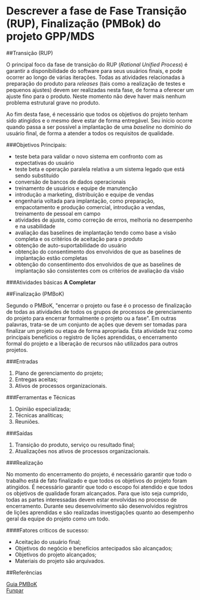 # Descrever a fase de Fase Transição (RUP), Finalização (PMBok) do projeto GPP/MDS

##Transição (RUP)  
  
  O principal foco da fase de transição do RUP (*Rational Unified Process*) é garantir a disponibilidade do software para seus usuários finais, e pode ocorrer ao longo de várias iterações. Todas as atividades relacionadas à preparação do produto para *releases* (tais como a realização de testes e pequenos ajustes) devem ser realizadas nesta fase, de forma a oferecer um ajuste fino para o produto. Neste momento não deve haver mais nenhum problema estrutural grave no produto.
  
  Ao fim desta fase, é necessário que todos os objetivos do projeto tenham sido atingidos e o mesmo deve estar de forma entregável. Seu início ocorre quando passa a ser possível a implantação de uma *baseline* no domínio do usuário final, de forma a atender a todos os requisitos de qualidade.  
  
###Objetivos Principais:  
  
* teste beta para validar o novo sistema em confronto com as expectativas do usuário
* teste beta e operação paralela relativa a um sistema legado que está sendo substituído
* conversão de bancos de dados operacionais
* treinamento de usuários e equipe de manutenção
* introdução a marketing, distribuição e equipe de vendas
* engenharia voltada para implantação, como preparação, empacotamento e produção comercial, introdução a vendas, treinamento de pessoal em campo
* atividades de ajuste, como correção de erros, melhoria no desempenho e na usabilidade
* avaliação das baselines de implantação tendo como base a visão completa e os critérios de aceitação para o produto
* obtenção de auto-suportabilidade do usuário
* obtenção do consentimento dos envolvidos de que as baselines de implantação estão completas
* obtenção do consentimento dos envolvidos de que as baselines de implantação são consistentes com os critérios de avaliação da visão  
  
###Atividades básicas
**A Completar** 

##Finalização (PMBoK)  
  
 Segundo o PMBoK, "encerrar o projeto ou fase é o processo de finalização de todas as atividades de todos os grupos de processos de gerenciamento do projeto para encerrar formalmente o projeto ou a fase". Em outras palavras, trata-se de um conjunto de ações que devem ser tomadas para finalizar um projeto ou etapa de forma apropriada. Esta atividade traz como principais benefícios o registro de lições aprendidas, o encerramento formal do projeto e a liberação de recursos não utilizados para outros projetos.  
  
###Entradas  
  
  1. Plano de gerenciamento do projeto;
  2. Entregas aceitas;
  3. Ativos de processos organizacionais.

###Ferramentas e Técnicas  
  
  1. Opinião especializada;  
  2. Técnicas analíticas;  
  3. Reuniões.  
  
###Saídas  
  
  1. Transição do produto, serviço ou resultado final;
  2. Atualizações nos ativos de processos organizacionais.  
  
###Realização  
  
  No momento do encerramento do projeto, é necessário garantir que todo o trabalho está de fato finalizado e que todos os objetivos do projeto foram atingidos. É necessário garantir que todo o escopo foi atendido e que todos os objetivos de qualidade foram alcançados. Para que isto seja cumprido, todas as partes interessadas devem estar envolvidas no processo de encerramento. Durante seu desenvolvimento são desenvolvidos registros de lições aprendidas e são realizadas investigações quanto ao desempenho geral da equipe do projeto como um todo.

####Fatores críticos de sucesso:

* Aceitação do usuário final;
* Objetivos do negócio e benefícios antecipados são alcançados;
* Objetivos do projeto alcançados;
* Materiais do projeto são arquivados.

##Referências  
  
[Guia PMBoK](https://www.pmi.org/pmbok-guide-standards)  
[Funpar](http://www.funpar.ufpr.br:8080/rup/process/itrwkfls/iwf_lit.htm)
